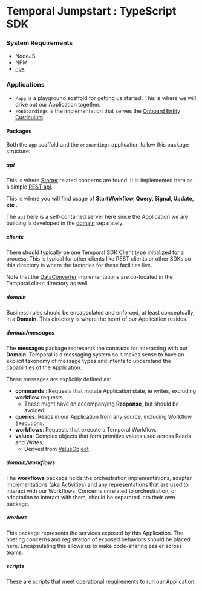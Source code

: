 # Temporal Jumpstart : TypeScript SDK

### System Requirements

* NodeJS
* NPM
* [npx](https://docs.npmjs.com/cli/v10/commands/npx)

### Applications

* `/app` is a playground scaffold for getting us started. This is where we will drive out our Application together.
* `/onboardings` is the implementation that serves the [Onboard Entity Curriculum](/onboardings/README.md).

#### Packages

Both the `app` scaffold and the `onboardings` application follow this package structure:

##### api 
This is where [Starter](/docs/foundations/Starters.md) related concerns are found. 
It is implemented here as a simple [REST api](https://martinfowler.com/articles/richardsonMaturityModel.html).

This is where you will find usage of **StartWorkflow, Query, Signal, Update, etc** .

The `api` here is a self-contained server here since the Application we are building is developed
in the [domain](#domain) separately.

##### clients

There should typically be one Temporal SDK Client type initialized for a process. This is typical
for other clients like REST clients or other SDKs so this directory is where the factories for these
facilities live.

Note that the [DataConverter](docs/foundations/DataConverter.md) implementations are co-located in the
Temporal client directory as well.

##### domain

Business rules should be encapsulated and enforced, at least conceptually, in a **Domain**.
This directory is where the heart of our Application resides.

##### domain/messages
The **messages** package represents the contracts for interacting with our **Domain**.
Temporal is a messaging system so it makes sense to have an explicit taxonomy of message types and intents
to understand the capabilities of the Application.

These messages are explicitly defined as:
* **commands** : Requests that mutate Application state, ie writes, excluding **workflow** requests
  * These might have an accompanying **Response**, but should be avoided.
* **queries**: Reads in our Application from any source, including Workflow Executions.
* **workflows**: Requests that execute a Temporal Workflow.
* **values**: Complex objects that form primitive values used across Reads and Writes. 
  * Derived from [ValueObject](https://martinfowler.com/bliki/ValueObject.html)

##### domain/workflows
The **workflows** package holds the orchestration implementations, 
adapter implementations (aka [Activities](docs/foundations/Activities.md)) and any representations
that are used to interact with our Workflows.
Concerns unrelated to orchestration, or adaptation to interact with them, should be separated into
their own package.

##### workers
This package represents the services exposed by this Application.
The hosting concerns and registration of exposed behaviors should be placed here. 
Encapsulating this allows us to make code-sharing easier across teams.

##### scripts
These are scripts that meet operational requirements to run our Application.